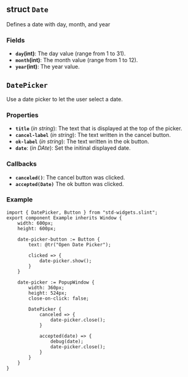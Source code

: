 <!-- Copyright © SixtyFPS GmbH <info@slint.dev> ; SPDX-License-Identifier: MIT -->

## struct `Date`

Defines a date with day, month, and year

### Fields

-   **`day`(int)**: The day value (range from 1 to 31).
-   **`month`(int)**: The month value (range from 1 to 12).
-   **`year`(int)**: The year value.

## `DatePicker`

Use a date picker to let the user select a date.

### Properties

-   **`title`** (_in_ _string_): The text that is displayed at the top of the picker.
-   **`cancel-label`** (_in_ _string_): The text written in the cancel button.
-   **`ok-label`** (_in_ _string_): The text written in the ok button.
-   **`date`**: (_in_ _DAte_): Set the initinal displayed date. 

### Callbacks

-   **`canceled()`**: The cancel button was clicked.
-   **`accepted(Date)`** The ok button was clicked.

### Example

```slint
import { DatePicker, Button } from "std-widgets.slint";
export component Example inherits Window {
    width: 600px;
    height: 600px;

    date-picker-button := Button {
        text: @tr("Open Date Picker");

        clicked => {
            date-picker.show();
        }
    }

    date-picker := PopupWindow {
        width: 360px;
        height: 524px;
        close-on-click: false;

        DatePicker {
            canceled => {
                date-picker.close();
            }

            accepted(date) => {
                debug(date);
                date-picker.close();
            }
        }
    }
}
```
